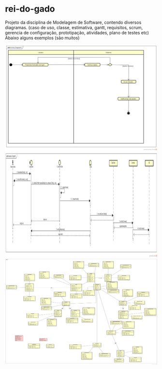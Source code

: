 # rei-do-gado
Projeto da disciplina de Modelagem de Software, contendo diversos diagramas.
(caso de uso, classe, estimativa, gantt, requisitos, scrum, gerencia de configuração, prototipação, atividades, plano de testes etc)
Abaixo alguns exemplos (são muitos)

<img src="https://github.com/thiagomotax/rei-do-gado/blob/master/ativ.png" width="1400" height="350">
<img src="https://github.com/thiagomotax/rei-do-gado/blob/master/seq.png" width="1400" height="350">
<img src="https://github.com/thiagomotax/rei-do-gado/blob/master/class.png" width="1400" height="350">
